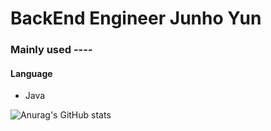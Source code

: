 <!--
**VolkaDemetrie/VolkaDemetrie** is a ✨ _special_ ✨ repository because its `README.md` (this file) appears on your GitHub profile.

Here are some ideas to get you started:

- 🔭 I’m currently working on ...
- 🌱 I’m currently learning ...
- 👯 I’m looking to collaborate on ...
- 🤔 I’m looking for help with ...
- 💬 Ask me about ...
- 📫 How to reach me: ...
- 😄 Pronouns: ...
- ⚡ Fun fact: ...
-->

<H1>BackEnd Engineer Junho Yun</H1>

<H3>
  Mainly used ----
</H3>
<H4>Language</H4>
<ul>
  <li>Java</li>
</ul>

![Anurag's GitHub stats](https://github-readme-stats.vercel.app/api?username=VolkaDemetrie&theme=merko&show_icons=true)
